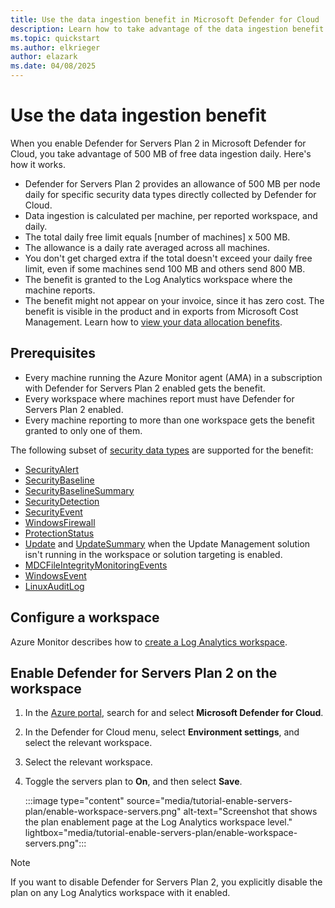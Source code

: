 ```yaml
---
title: Use the data ingestion benefit in Microsoft Defender for Cloud
description: Learn how to take advantage of the data ingestion benefit in Microsoft Defender for Cloud.
ms.topic: quickstart
ms.author: elkrieger
author: elazark
ms.date: 04/08/2025
---
```


# Use the data ingestion benefit

When you enable Defender for Servers Plan 2 in Microsoft Defender for Cloud, you take advantage of 500 MB of free data ingestion daily. Here's how it works.

- Defender for Servers Plan 2 provides an allowance of 500 MB per node daily for specific security data types directly collected by Defender for Cloud.
- Data ingestion is calculated per machine, per reported workspace, and daily.
- The total daily free limit equals [number of machines] x 500 MB.
- The allowance is a daily rate averaged across all machines.
- You don't get charged extra if the total doesn't exceed your daily free limit, even if some machines send 100 MB and others send 800 MB.
- The benefit is granted to the Log Analytics workspace where the machine reports.
- The benefit might not appear on your invoice, since it has zero cost. The benefit is visible in the product and in exports from Microsoft Cost Management. Learn how to  [view your data allocation benefits](/azure/azure-monitor/fundamentals/cost-usage#view-data-allocation-benefits).

## Prerequisites

- Every machine running the Azure Monitor agent (AMA) in a subscription with Defender for Servers Plan 2 enabled gets the benefit.
- Every workspace where machines report must have Defender for Servers Plan 2 enabled.
- Every machine reporting to more than one workspace gets the benefit granted to only one of them.

The following subset of  [security data types](/azure/azure-monitor/reference/tables-category#security) are supported for the benefit:

- [SecurityAlert](/azure/azure-monitor/reference/tables/securityalert)
- [SecurityBaseline](/azure/azure-monitor/reference/tables/securitybaseline)
- [SecurityBaselineSummary](/azure/azure-monitor/reference/tables/securitybaselinesummary)
- [SecurityDetection](/azure/azure-monitor/reference/tables/securitydetection)
- [SecurityEvent](/azure/azure-monitor/reference/tables/securityevent)
- [WindowsFirewall](/azure/azure-monitor/reference/tables/windowsfirewall)
- [ProtectionStatus](/azure/azure-monitor/reference/tables/protectionstatus)
- [Update](/azure/azure-monitor/reference/tables/update) and [UpdateSummary](/azure/azure-monitor/reference/tables/updatesummary) when the Update Management solution isn't running in the workspace or solution targeting is enabled.
- [MDCFileIntegrityMonitoringEvents](/azure/azure-monitor/reference/tables/mdcfileintegritymonitoringevents)
- [WindowsEvent](/azure/azure-monitor/reference/tables/windowsevent?branch=main)
- [LinuxAuditLog](/azure/azure-monitor/reference/tables/linuxauditlog)

## Configure a workspace

Azure Monitor describes how to [create a Log Analytics workspace](/azure/azure-monitor/logs/quick-create-workspace).

## Enable Defender for Servers Plan 2 on the workspace

1. In the [Azure portal](https://portal.azure.com), search for and select **Microsoft Defender for Cloud**.

1. In the Defender for Cloud menu, select **Environment settings**, and select the relevant workspace.

1. Select the relevant workspace.

1. Toggle the servers plan to **On**, and then select **Save**.

    :::image type="content" source="media/tutorial-enable-servers-plan/enable-workspace-servers.png" alt-text="Screenshot that shows the plan enablement page at the Log Analytics workspace level." lightbox="media/tutorial-enable-servers-plan/enable-workspace-servers.png":::

> [!NOTE]
> If you want to disable Defender for Servers Plan 2, you explicitly disable the plan on any Log Analytics workspace with it enabled.

